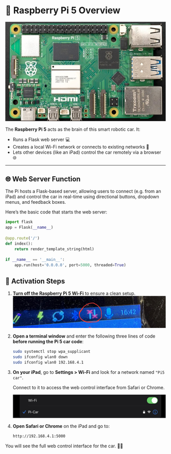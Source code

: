 # 🧠 Raspberry Pi 5 Overview

![Raspberry Pi 5 Component](assets/pi5.jpg) 

The **Raspberry Pi 5** acts as the brain of this smart robotic car. It:

- Runs a Flask web server 💻  
- Creates a local Wi-Fi network or connects to existing networks 📡  
- Lets other devices (like an iPad) control the car remotely via a browser 🌐

---

## 🌐 Web Server Function

The Pi hosts a Flask-based server, allowing users to connect (e.g. from an iPad) and control the car in real-time using directional buttons, dropdown menus, and feedback boxes.

Here’s the basic code that starts the web server:

```python
import flask
app = Flask(__name__)

@app.route('/')
def index():
    return render_template_string(html)

if __name__ == '__main__':
    app.run(host='0.0.0.0', port=5000, threaded=True)
```
## 🚀 Activation Steps

1. **Turn off the Raspberry Pi 5 Wi-Fi** to ensure a clean setup.  
   ![Turning Off Pi5 Wi-Fi](assets/pi5_wifi_off.jpg) <!-- Replace with your actual image filename later -->

2. **Open a terminal window** and enter the following three lines of code **before running the Pi 5 car code**:

    ```bash
    sudo systemctl stop wpa_supplicant
    sudo ifconfig wlan0 down
    sudo ifconfig wlan0 192.168.4.1
    ```

3. **On your iPad**, go to **Settings > Wi-Fi** and look for a network named `"Pi5 car"`.

   Connect to it to access the web control interface from Safari or Chrome.

   ![iPad Connecting to Pi5 Car](assets/ipad_connect_wifi.jpg) <!-- Replace with your actual image filename later -->

4. **Open Safari or Chrome** on the iPad and go to:
   
    ```bash
    http://192.168.4.1:5000
    ```
You will see the full web control interface for the car. 🚗📲
